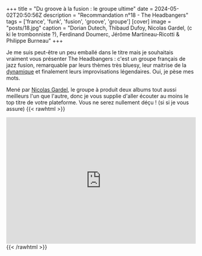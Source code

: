 +++
title = "Du groove à la fusion : le groupe ultime"
date = 2024-05-02T20:50:56Z
description = "Recommandation n°18 - The Headbangers"
tags = ['france', 'funk', 'fusion', 'groove', 'groupe']
[cover]
image = "posts/18.jpg"
caption = "Dorian Dutech, Thibaud Dufoy, Nicolas Gardel, (c ki le trombonniste ?), Ferdinand Doumerc, Jérôme Martineau-Ricotti & Philippe Burneau"
+++

Je me suis peut-être un peu emballé dans le titre mais je souhaitais vraiment vous présenter The Headbangers : c'est un
groupe français de jazz fusion, remarquable par leurs thèmes très bluesy, leur maitrise de
la [dynamique](https://fr.wikipedia.org/wiki/Dynamique_sonore) et finalement leurs improvisations légendaires. Oui, je
pèse mes mots.

Mené par [Nicolas Gardel](https://www.nicolasgardel.com/), le groupe à produit deux albums tout aussi meilleurs l'un que
l'autre, donc je vous supplie d'aller écouter au moins le top titre de votre plateforme. Vous ne serez nullement
déçu ! (si si je vous assure)
{{< rawhtml >}}
<div style="max-width:100%;"><div style="position:relative;padding-bottom:calc(56.25% + 52px);height: 0;"><iframe style="position:absolute;top:0;left:0;" width="100%" height="100%" src="https://odesli.co/embed/?url=https%3A%2F%2Fartist.link%2Ftheheadbangers&theme=light" frameborder="0" allowfullscreen sandbox="allow-same-origin allow-scripts allow-presentation allow-popups allow-popups-to-escape-sandbox" allow="clipboard-read; clipboard-write"></iframe></div></div>
{{< /rawhtml >}}
